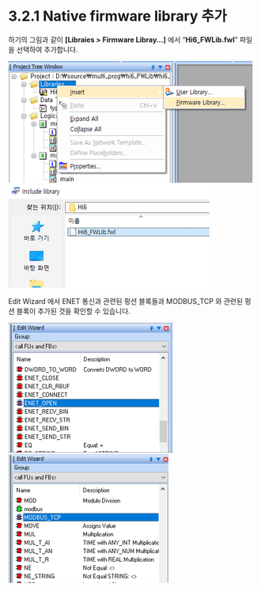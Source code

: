 # 3.2.1 Native firmware library 추가

하기의 그림과 같이 **\[Libraies > Firmware Libray…]** 에서 “**Hi6\_FWLib.fwl**” 파일을 선택하여 추가합니다.

![](../../_assets/image10.png) ![](../../_assets/image11.png)

Edit Wizard 에서 ENET 통신과 관련된 펑션 블록들과 MODBUS\_TCP 와 관련된 펑션 블록이 추가된 것을 확인할 수 있습니다.

![](../../_assets/image12.png) ![](../../_assets/image13.png)
